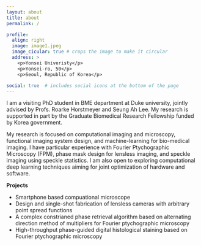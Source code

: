 ```yaml
---
layout: about
title: about
permalink: /

profile:
  align: right
  image: image1.jpeg
  image_cicular: true # crops the image to make it circular
  address: >
    <p>Yonsei Univeristy</p>
    <p>Yonsei-ro, 50</p>
    <p>Seoul, Republic of Korea</p>

social: true  # includes social icons at the bottom of the page
---
```


I am a visiting PhD student in BME department at Duke university, jointly advised by Profs. Roarke Horstmeyer and Seung Ah Lee. My research is supported in part by the Graduate Biomedical Research Fellowship funded by Korea government.

My research is focused on computational imaging and microscopy, functional imaging system design, and machine-learning for bio-medical imaging. I have particular experience with Fourier Ptychographic Microscopy (FPM), phase mask design for lensless imaging, and speckle imaging using speckle statistics. I am also open to exploring computational deep learning techniques aiming for joint optimization of hardware and software.

**Projects**

- Smartphone based compuational microscope
- Design and single-shot fabrication of lensless cameras with arbitrary point spread functions
- A complex constrianed phase retrieval algorithm based on alternating direction method of multipliers for Fourier ptychographic microscopy
- High-throughput phase-guided digital histological staining based on Fourier ptychographic microscopy

